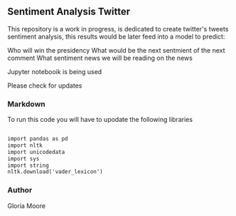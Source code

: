 ## Sentiment Analysis Twitter 

This repository is a work in progress, is dedicated to create twitter's tweets sentiment analysis, this results would be later feed into a model to predict:

Who will win the presidency What would be the next sentmient of the next comment What sentiment news we will be reading on the news

Jupyter notebooik is being used

Please check for updates

### Markdown

To run this code you will have to upodate the following libraries

```markdown

import pandas as pd
import nltk
import unicodedata
import sys
import string
nltk.download('vader_lexicon')

```



### Author

Gloria Moore
